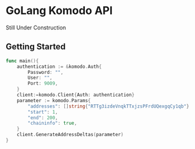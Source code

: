 # GoLang Komodo API 

Still Under Construction

## Getting Started
```go
func main(){
    authentication := &komodo.Auth{
        Password: "",
        User: "",
        Port: 9009,
    }
    client:=komodo.Client{Auth: authentication}
    parameter := komodo.Params{
        "addresses": []string{"RTTg3izdeVnqkTTxjzsPFrdUQexgqCy1qb"}
        "start": 1,
        "end": 200,
        "chaininfo": true,
    }
    client.GenerateAddressDeltas(parameter)
}
```
